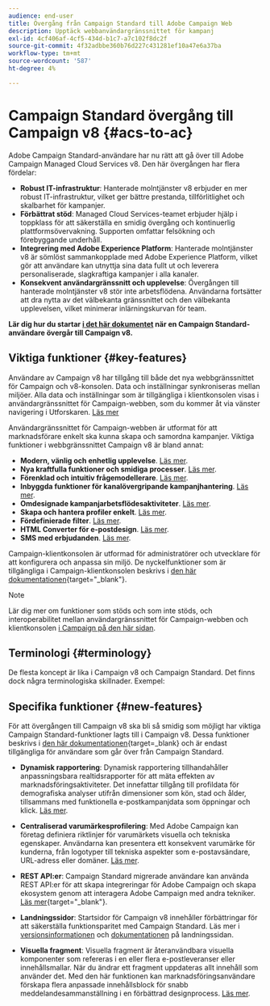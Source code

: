```yaml
---
audience: end-user
title: Övergång från Campaign Standard till Adobe Campaign Web
description: Upptäck webbanvändargränssnittet för kampanj
exl-id: 4cf406af-4cf5-434d-b1c7-a7c102f8dc2f
source-git-commit: 4f32adbbe360b76d227c431281ef10a47e6a37ba
workflow-type: tm+mt
source-wordcount: '587'
ht-degree: 4%

---
```


# Campaign Standard övergång till Campaign v8 {#acs-to-ac}

Adobe Campaign Standard-användare har nu rätt att gå över till Adobe Campaign Managed Cloud Services v8. Den här övergången har flera fördelar:

* **Robust IT-infrastruktur**: Hanterade molntjänster v8 erbjuder en mer robust IT-infrastruktur, vilket ger bättre prestanda, tillförlitlighet och skalbarhet för kampanjer.
* **Förbättrat stöd**: Managed Cloud Services-teamet erbjuder hjälp i toppklass för att säkerställa en smidig övergång och kontinuerlig plattformsövervakning. Supporten omfattar felsökning och förebyggande underhåll.
* **Integrering med Adobe Experience Platform**: Hanterade molntjänster v8 är sömlöst sammankopplade med Adobe Experience Platform, vilket gör att användare kan utnyttja sina data fullt ut och leverera personaliserade, slagkraftiga kampanjer i alla kanaler.
* **Konsekvent användargränssnitt och upplevelse**: Övergången till hanterade molntjänster v8 stör inte arbetsflödena. Användarna fortsätter att dra nytta av det välbekanta gränssnittet och den välbekanta upplevelsen, vilket minimerar inlärningskurvan för team.

**Lär dig hur du startar [i det här dokumentet](../../adoption/home.md) när en Campaign Standard-användare övergår till Campaign v8.**

<!--
As a Campaign Standard user, we now offer you a way to migrate to Adobe Campaign v8. You will benefit from both the new Campaign Web interface and the v8 console.
-->

## Viktiga funktioner {#key-features}

Användare av Campaign v8 har tillgång till både det nya webbgränssnittet för Campaign och v8-konsolen. Data och inställningar synkroniseras mellan miljöer. Alla data och inställningar som är tillgängliga i klientkonsolen visas i användargränssnittet för Campaign-webben, som du kommer åt via vänster navigering i Utforskaren. [Läs mer](../get-started/user-interface.md#user-interface-explorer)

Användargränssnittet för Campaign-webben är utformat för att marknadsförare enkelt ska kunna skapa och samordna kampanjer. Viktiga funktioner i webbgränssnittet Campaign v8 är bland annat:

* **Modern, vänlig och enhetlig upplevelse**. [Läs mer](../get-started/connect-to-campaign.md).
* **Nya kraftfulla funktioner och smidiga processer**. [Läs mer](../get-started/user-interface.md).
* **Förenklad och intuitiv frågemodellerare**. [Läs mer](../query/query-modeler-overview.md).
* **Inbyggda funktioner för kanalövergripande kampanjhantering**. [Läs mer](../msg/gs-messages.md).
* **Omdesignade kampanjarbetsflödesaktiviteter**. [Läs mer](../workflows/gs-workflows.md).
* **Skapa och hantera profiler enkelt**. [Läs mer](../audience/about-recipients.md).
* **Fördefinierade filter**. [Läs mer](../get-started/predefined-filters.md).
* **HTML Converter för e-postdesign**. [Läs mer](../email/existing-content.md).
* **SMS med erbjudanden**. [Läs mer](../msg/offers.md).

Campaign-klientkonsolen är utformad för administratörer och utvecklare för att konfigurera och anpassa sin miljö. De nyckelfunktioner som är tillgängliga i Campaign-klientkonsolen beskrivs i [den här dokumentationen](https://experienceleague.adobe.com/en/docs/campaign/campaign-v8/new/whats-new){target="_blank"}.

>[!NOTE]
>
>Lär dig mer om funktioner som stöds och som inte stöds, och interoperabilitet mellan användargränssnittet för Campaign-webben och klientkonsolen [i Campaign på den här sidan](../get-started/capability-matrix.md).

## Terminologi {#terminology}

De flesta koncept är lika i Campaign v8 och Campaign Standard. Det finns dock några terminologiska skillnader. Exempel:

<!--
* Profiles are **Recipients** in the console. [Learn more](../audience/gs-audiences-recipients.md).
* Test profiles are **Seed addresses**. [Learn more](../preview-test/test-deliveries.md).
* The delivery preparation is the **Delivery analysis**. [Learn more](../monitor/prepare-send.md).
* Audiences are **Lists**. [Learn more](../audience/gs-audiences-recipients.md).
-->

<!--
* Custom resources are **Schemas**
* Messages are referred to as **Deliveries**
* Roles are configured with **Named Rights**
* Security Groups are **Operator Groups**
* Organizational units are managed through **Folder Permissions**
* Product users are **Operators** in the client console
* Delivery preparation is the **Delivery analysis** in the client console
-->

## Specifika funktioner {#new-features}

För att övergången till Campaign v8 ska bli så smidig som möjligt har viktiga Campaign Standard-funktioner lagts till i Campaign v8. Dessa funktioner beskrivs i [den här dokumentationen](https://experienceleague.adobe.com/docs/experience-cloud/campaign/campaign-standard-migration-home.html){target=_blank} och är endast tillgängliga för användare som går över från Campaign Standard.

* **Dynamisk rapportering**: Dynamisk rapportering tillhandahåller anpassningsbara realtidsrapporter för att mäta effekten av marknadsföringsaktiviteter. Det innefattar tillgång till profildata för demografiska analyser utifrån dimensioner som kön, stad och ålder, tillsammans med funktionella e-postkampanjdata som öppningar och klick. [Läs mer](../reporting/dynamic-reporting/get-started-reporting.md).

* **Centraliserad varumärkesprofilering**: Med Adobe Campaign kan företag definiera riktlinjer för varumärkets visuella och tekniska egenskaper. Användarna kan presentera ett konsekvent varumärke för kunderna, från logotyper till tekniska aspekter som e-postavsändare, URL-adress eller domäner. [Läs mer](../administration/branding/branding-gs.md).

* **REST API:er**: Campaign Standard migrerade användare kan använda REST API:er för att skapa integreringar för Adobe Campaign och skapa ekosystem genom att interagera Adobe Campaign med andra tekniker. [Läs mer](https://experienceleague.adobe.com/docs/campaign/campaign-v8/developer/apis/get-started-apis.html){target="_blank"}.

* **Landningssidor**: Startsidor för Campaign v8 innehåller förbättringar för att säkerställa funktionsparitet med Campaign Standard. Läs mer i [versionsinformationen](../rn/release-notes.md#new-24-4) och [dokumentationen](../landing-pages/get-started-lp.md) på landningssidan.

* **Visuella fragment**: Visuella fragment är återanvändbara visuella komponenter som refereras i en eller flera e-postleveranser eller innehållsmallar. När du ändrar ett fragment uppdateras allt innehåll som använder det. Med den här funktionen kan marknadsföringsanvändare förskapa flera anpassade innehållsblock för snabb meddelandesammanställning i en förbättrad designprocess. [Läs mer](../content/use-visual-fragments.md).

<!--
* Delivery Alerting: In addition to viewing notifications directly in Campaign, Adobe Campaign also provides an email alerting system to trigger email alerts to users or external stakeholders of important system activities. Create, manage, and receive customizable alerts and dashboards to keep track of delivery successes or failures. Adobe Campaign Delivery Alerting boosts efficiency by keeping all involved Adobe Campaign users in a company automatically informed about the delivery execution status, via email and dashboard. 

* Landing Pages: Landing pages are web forms that can be used to capture information on your audiences, offer subscriptions to a service, display data and grow your database. Landing pages can also be used for acquiring or updating existing profiles, and to set up a double opt-in mechanism, allowing you to protect the platform from wrong or invalid email addresses, or spambots. [Learn more](../landing-pages/get-started-lp.md)
-->
